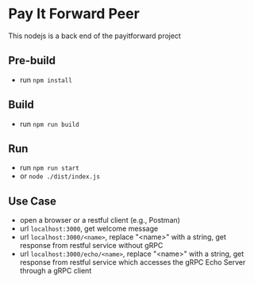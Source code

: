 ﻿# Pay It Forward Peer

This nodejs is a back end of the payitforward project

## Pre-build
- run `npm install`

## Build
- run `npm run build`

## Run
- run `npm run start`
- or `node ./dist/index.js`

## Use Case
- open a browser or a restful client (e.g., Postman)
- url `localhost:3000`, get welcome message
- url `localhost:3000/<name>`, replace "\<name\>" with a string, get response from restful service without gRPC
- url `localhost:3000/echo/<name>`, replace "\<name\>" with a string, get response from restful service which accesses the gRPC Echo Server through a gRPC client 

